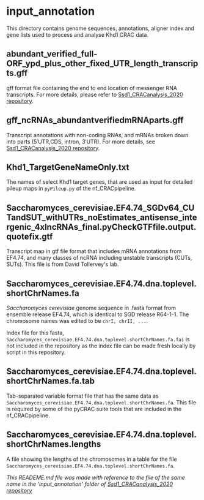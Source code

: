 # input_annotation

This directory contains genome sequences, annotations, aligner index and gene lists used to process and analyse Khd1 CRAC data.

## abundant_verified_full-ORF_ypd_plus_other_fixed_UTR_length_transcripts.gff

gff format file containing the end to end location of messenger RNA transcripts. For more details, please refer to [Ssd1_CRACanalysis_2020 repository](https://github.com/ewallace/Ssd1_CRACanalysis_2020/tree/master/input_annotation).

## gff_ncRNAs_abundantverifiedmRNAparts.gff

Transcript annotations with non-coding RNAs, and mRNAs broken down into parts (5′UTR,CDS, intron, 3′UTR). For more details, see [Ssd1_CRACanalysis_2020 repository](https://github.com/ewallace/Ssd1_CRACanalysis_2020/tree/master/input_annotation).

## Khd1_TargetGeneNameOnly.txt

The names of select Khd1 target genes, that are used as input for detailed pileup maps in `pyPileup.py` of the nf_CRACpipeline.

## Saccharomyces_cerevisiae.EF4.74_SGDv64_CUTandSUT_withUTRs_noEstimates_antisense_intergenic_4xlncRNAs_final.pyCheckGTFfile.output.quotefix.gtf

Transcript map in gtf file format that includes mRNA annotations from EF4.74, and many classes of ncRNA including unstable transcripts (CUTs, SUTs). This file is from David Tollervey's lab. 

## Saccharomyces_cerevisiae.EF4.74.dna.toplevel.shortChrNames.fa

*Saccharomyces cerevisiae* genome sequence in .fasta format from ensemble release EF4.74, which is identical to SGD release R64-1-1. The chromosome names was edited to be `chrI, chrII, ...`.

Index file for this fasta,  `Saccharomyces_cerevisiae.EF4.74.dna.toplevel.shortChrNames.fa.fai` is not included in the repository as the index file can be made fresh locally by script in this repository.

## Saccharomyces_cerevisiae.EF4.74.dna.toplevel.shortChrNames.fa.tab

Tab-separated variable format file that has the same data as `Saccharomyces_cerevisiae.EF4.74.dna.toplevel.shortChrNames.fa`. This file is required by some of the pyCRAC suite tools that are included in the nf_CRACpipeline.

## Saccharomyces_cerevisiae.EF4.74.dna.toplevel.shortChrNames.lengths

A file showing the lengths of the chromosomes in a table for the file `Saccharomyces_cerevisiae.EF4.74.dna.toplevel.shortChrNames.fa`.


*This READEME.md file was made with reference to the file of the same name in the 'input_annotation' folder of [Ssd1_CRACanalysis_2020 repository](https://github.com/ewallace/Ssd1_CRACanalysis_2020/tree/master/input_annotation)*